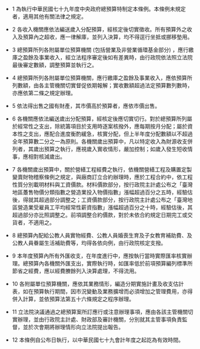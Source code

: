 * 1 為執行中華民國七十九年度中央政府總預算特制定本條例。本條例未規定者，適用其他有關法律之規定。

* 2 各收入機關應依法編送歲入分配預算，經核定後切實徵收。所有預算外之收入及預算內之超收，應一律解庫，並列入決算，均不得逕行坐抵或挪移墊用。

* 3 總預算所列各附屬單位預算機關 (包括營業及非營業循環基金部分) ，應行繳庫之盈餘及事業收入，經立法程序審定後如有差異時，由行政院依法照立法院最後審定數額，調整預算並執行之。

* 4 總預算所列各附屬單位預算機關，應行繳庫之盈餘及事業收入，應依預算所列數額，由各主管機關切實督促依期報解；實收數額超過法定預算數列數時，亦應依第二條之規定辦理。

* 5 依法得出售之國有財產，其市價高於預算者，應依市價出售。

* 6 各機關應依法編送歲出分配預算，經核定後應切實切行。對於總預算所列屬於經常性之支出，除統籌項目於支用時逐案核撥外，應每期按月分配；屬於資本性之支出，應配合進度衡酌緩急，核實分配，但上半年度分配數額以不超過全年預算數二分之一為原則。各機關歲出預算中，凡以特定收入為財源收支併列者，其歲出預算之執行，應視歲入實收情形，嚴加控制；如歲入發生短收情事，應相對核減歲出。

* 7 各機關歲出預算中，關於營繕工程經費之執行，依機關營繕工程及購置定製變賣財物稽察條例之規定，與廠商訂立合約辦理時，應於工程合約中，依工程性質分別載明材料與工資價款。材料價款部分，按行政院主計處公布之「臺灣地區躉售物價分類指數之營造業投入物價指數」漲幅超過百分之五時，經驗估後，得就其超過部分調整之；工資價款部分，按行政院主計處公布之「臺灣地區營造業受雇員工平均經常性薪資指數」漲幅超過百分之十時，經驗估後，其超過部分亦比照調整之。前項調整合約價款，對於未依合約規定日期完工或交貨者，不適用之。

* 8 總預算內配給公教人員實物經費、公教人員婚喪生育及子女教育補助費、及公教人員眷屬生活補助費等，均得各依向例，由行政院核定支撥。

* 9 本年度預算內所有外匯收支，在年度進行中，應按執行當時實際匯率核實辦理。總預算內各機關外匯支出，實際執行時，如匯率低於前項預算編列標準所節省之經費，應以經費賸餘列入決算處理，不得流用。

* 10 各附屬單位預算機關，應依其業務情形，編造分期實施計畫及收支估計表，如在預算執行期間，因市況變動及業務擴增而必須增加之管理費用，亦得併入計算，並依預算法第五十六條規定之程序辦理。

* 11 立法院決議通過之總預算案所訂應行或注意辦理事項，應由各該主管機關切實辦理，並由行政院主計處、財政部及審計機關，分別就其主管事項負責監督，並於次會期將辦理情形向立法院提出報告。

* 12 本條例自公布日執行，以中華民國七十九會計年度之起訖為有效時間。

